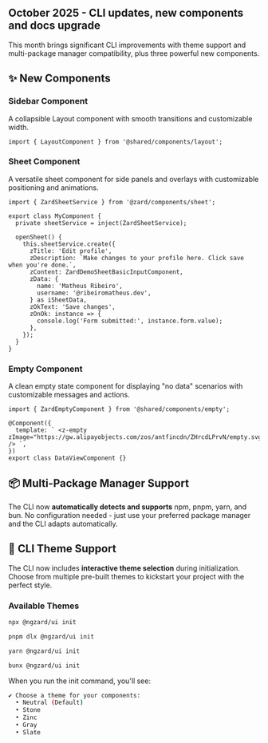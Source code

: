 ## October 2025 - CLI updates, new components and docs upgrade

This month brings significant CLI improvements with theme support and multi-package manager compatibility, plus three powerful new components.

## ✨ New Components

### Sidebar Component

A collapsible Layout component with smooth transitions and customizable width.

```angular-ts
import { LayoutComponent } from '@shared/components/layout';
```

### Sheet Component

A versatile sheet component for side panels and overlays with customizable positioning and animations.

```angular-ts
import { ZardSheetService } from '@zard/components/sheet';

export class MyComponent {
  private sheetService = inject(ZardSheetService);

  openSheet() {
    this.sheetService.create({
      zTitle: 'Edit profile',
      zDescription: `Make changes to your profile here. Click save when you're done.`,
      zContent: ZardDemoSheetBasicInputComponent,
      zData: {
        name: 'Matheus Ribeiro',
        username: '@ribeiromatheus.dev',
      } as iSheetData,
      zOkText: 'Save changes',
      zOnOk: instance => {
        console.log('Form submitted:', instance.form.value);
      },
    });
  }
}
```

### Empty Component

A clean empty state component for displaying "no data" scenarios with customizable messages and actions.

```angular-ts
import { ZardEmptyComponent } from '@shared/components/empty';

@Component({
  template: ` <z-empty zImage="https://gw.alipayobjects.com/zos/antfincdn/ZHrcdLPrvN/empty.svg" /> `,
})
export class DataViewComponent {}
```

## 📦 Multi-Package Manager Support

The CLI now **automatically detects and supports** npm, pnpm, yarn, and bun. No configuration needed - just use your preferred package manager and the CLI adapts automatically.

## 🎨 CLI Theme Support

The CLI now includes **interactive theme selection** during initialization. Choose from multiple pre-built themes to kickstart your project with the perfect style.

### Available Themes

```bash tab="npm" copyButton
npx @ngzard/ui init
```

```bash tab="pnpm" copyButton
pnpm dlx @ngzard/ui init
```

```bash tab="yarn" copyButton
yarn @ngzard/ui init
```

```bash tab="bun" copyButton
bunx @ngzard/ui init
```

When you run the init command, you'll see:

```bash
✔ Choose a theme for your components:
  • Neutral (Default)
  • Stone
  • Zinc
  • Gray
  • Slate
```
